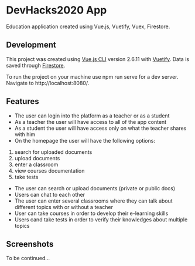 # DevHacks2020 App

Education application created using Vue.js, Vuetify, Vuex, Firestore.

## Development

This project was created using [Vue.js CLI](https://vuejs.org/) version 2.6.11 with [Vuetify](https://vuetifyjs.com/en/).
Data is saved through [Firestore](https://firebase.google.com/docs/firestore).

To run the project on your machine use npm run serve for a dev server. Navigate to http://localhost:8080/.

## Features

* The user can login into the platform as a teacher or as a student
* As a teacher the user will have access to all of the app content
* As a student the user will have access only on what the teacher shares with him
* On the homepage the user will have the following options: 
 1. search for uploaded documents
 2. upload documents
 3. enter a classroom
 4. view courses documentation 
 5. take tests 
* The user can search or upload documents (private or public docs)
* Users can chat to each other
* The user can enter several classrooms where they can talk about different topics with or without a teacher
* User can take courses in order to develop their e-learning skills
* Users cand take tests in order to verify their knowledges about multiple topics

## Screenshots
To be continued...
